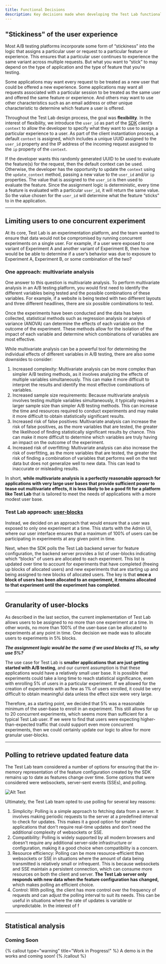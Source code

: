 ```yaml
---
title: Functional Decisions
description: Key decisions made when developing the Test Lab functionality.
---
```


## "Stickiness" of the user experience

Most A/B testing platforms incorporate some form of “stickiness” into the logic that assigns a particular user or request to a particular feature or experience. This ensures that a particular user continues to experience the same variant across multiple requests. But what you want to “stick” to may depend on the type of application and the type of feature that you’re testing.

Some applications may want every request to be treated as a new user that could be offered a new experience. Some applications may want all requests associated with a particular session to be treated as the same user and offered the same feature or experience. And others may want to use other characteristics such as an email address or other unique characteristic to determine which feature a user is offered.

Throughout the Test Lab design process, the goal was **flexibility**. In the interest of flexibility, we introduce the `user_id` as part of the [SDK](/docs/sdk-docs) client’s `context` to allow the developer to specify what they want to use to assign a particular experience to a user. As part of the client instantiation process, a default `context` is assigned, which includes a unique UUID assigned to the `user_id` property and the IP address of the incoming request assigned to the `ip` property of the `context`.

If the developer wants this randomly generated UUID to be used to evaluate the feature(s) for the request, then the default context can be used. Otherwise, the developer has the opportunity to update the `context` using the `update_context` method, passing a new value to the `user_id` and/or `ip` properties. The value that is assigned to the `user_id` is then used to evaluate the feature. Since the assignment logic is deterministic, every time a feature is evaluated with a particular `user_id`, it will return the same value. So the value chosen for the `user_id` will determine what the feature “sticks” to in the application.

---

## Limiting users to one concurrent experiment

At its core, Test Lab is an experimentation platform, and the team wanted to ensure that data would not be compromised by running concurrent experiments on a single user. For example, if a user were exposed to one variant of Experiment A and another variant of Experiment B, then how would be be able to determine if a user’s behavior was due to exposure to Experiment A, Experiment B, or some combination of the two?

### One approach: multivariate analysis

One answer to this question is multivariate analysis. To perform multivariate analysis in an A/B testing platform, you would first need to identify the different variables being tested and the possible combinations of these variables. For example, if a website is being tested with two different layouts and three different headlines, there are six possible combinations to test.

Once the experiments have been conducted and the data has been collected, statistical methods such as regression analysis or analysis of variance (ANOVA) can determine the effects of each variable on the outcome of the experiment. These methods allow for the isolation of the impact of each variable and determine which combinations of variables are most effective.

While multivariate analysis can be a powerful tool for determining the individual effects of different variables in A/B testing, there are also some downsides to consider:

1. Increased complexity: Multivariate analysis can be more complex than simpler A/B testing methods, as it involves analyzing the effects of multiple variables simultaneously. This can make it more difficult to interpret the results and identify the most effective combinations of variables.
2. Increased sample size requirements: Because multivariate analysis involves testing multiple variables simultaneously, it typically requires a larger sample size than simpler A/B testing methods. This can increase the time and resources required to conduct experiments and may make it more difficult to obtain statistically significant results.
3. Increased risk of false positives: Multivariate analysis can increase the risk of false positives, as the more variables that are tested, the greater the likelihood of finding statistically significant results by chance. This can make it more difficult to determine which variables are truly having an impact on the outcome of the experiment.
4. Increased risk of overfitting: Multivariate analysis can also increase the risk of overfitting, as the more variables that are tested, the greater the risk of finding a combination of variables that performs well on the test data but does not generalize well to new data. This can lead to inaccurate or misleading results.

In short, **while multivariate analysis is a perfectly reasonable approach for applications with very large user bases that provide sufficient power to tease out multivariate effects, it is less likely to be a good fit for a platform like Test Lab** that is tailored to meet the needs of applications with a more modest user base.

### Test Lab approach: [user-blocks](/docs/sdk#user-blocks)

Instead, we decided on an approach that would ensure that a user was exposed to only one experiment at a time. This starts with the Admin UI, where our user interface ensures that a maximum of 100% of users can be participating in experiments at any given point in time.

Next, when the SDK polls the Test Lab backend server for feature configuration, the backend server provides a list of user-blocks indicating which “blocks” of users are allocated to each experiment. This list is updated over time to account for experiments that have completed (freeing up blocks of allocated users) and new experiments that are starting up and being assigned to new blocks of allocated users. The key is that **once a block of users has been allocated to an experiment, it remains allocated to that experiment until the experiment has completed**.

---

## Granularity of user-blocks

As described in the last section, the current implementation of Test Lab allows users to be assigned to no more than one experiment at a time. In other words, no more than 100% of the user-base can be allocated to experiments at any point in time. One decision we made was to allocate users to experiments in 5% blocks.

**_The assignment logic would be the same if we used blocks of 1%, so why use 5%?_**

The use case for Test Lab is **smaller applications that are just getting started with A/B testing**, and our current assumption is that these applications would have a relatively small user base. It is possible that experiments could take a long time to reach statistical significance, even with enrolling 5% of users in a particular experiment. If we allowed for the creation of experiments with as few as 1% of users enrolled, it could be very difficult to obtain meaningful data unless the effect size were very large.

Therefore, as a starting point, we decided that 5% was a reasonable minimum of the user-base to enroll in an experiment. This still allows for up to 20 concurrent experiments, which seems more than sufficient for a typical Test Lab user. If we were to find that users were expecting higher-than-expected traffic that could support even more concurrent experiments, then we could certainly update our logic to allow for more granular user-blocks.

---

## Polling to retrieve updated feature data

The Test Lab team considered a number of options for ensuring that the in-memory representation of the feature configuration created by the SDK remains up to date as features change over time. Some options that were considered were websockets, server-sent events (SSEs), and polling.

![Alt Text](/images/pollingDecision.png)

Ultimately, the Test Lab team opted to use polling for several key reasons:

1. Simplicity: Polling is a simple approach to fetching data from a server. It involves making periodic requests to the server at a predefined interval to check for updates. This makes it a good option for smaller applications that don't require real-time updates and don't need the additional complexity of websockets or SSE.
2. Compatibility: Polling is widely supported by all modern browsers and doesn't require any additional server-side infrastructure or configuration, making it a good choice when compatibility is a concern.
3. Resource efficiency: Polling can be more resource-efficient than websockets or SSE in situations where the amount of data being transmitted is relatively small or infrequent. This is because websockets and SSE maintain a persistent connection, which can consume more resources on both the client and server. **The Test Lab server only responds with new data when the feature configuration has changed,** which makes polling an efficient choice.
4. Control: With polling, the client has more control over the frequency of requests and can adjust the polling interval to suit its needs. This can be useful in situations where the rate of updates is variable or unpredictable. In the interest of f

---

## Statistical analysis

### Coming Soon

{% callout type="warning" title="Work in Progress!" %}
A demo is in the works and coming soon!
{% /callout %}
